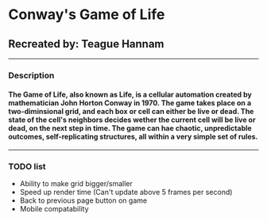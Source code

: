 # Conway's Game of Life

## Recreated by: Teague Hannam

*** ***

### Description

#### The Game of Life, also known as Life, is a cellular automation created by mathematician John Horton Conway in 1970. The game takes place on a two-diminsional grid, and each box or cell can either be live or dead. The state of the cell's neighbors decides wether the current cell will be live or dead, on the next step in time. The game can hae chaotic, unpredictable outcomes, self-replicating structures, all within a very simple set of rules.

 *** ***

### TODO list

* Ability to make grid bigger/smaller
* Speed up render time (Can't update above 5 frames per second)
* Back to previous page button on game
* Mobile compatability
